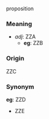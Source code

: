 proposition
### Meaning
+ _adj_: ZZA
    + __eg__: ZZB

### Origin

ZZC

### Synonym

__eg__: ZZD

+ ZZE


